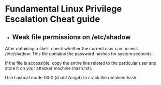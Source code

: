# Fundamental Linux Privilege Escalation Cheat guide

* ## Weak file permissions on /etc/shadow
After obtaining a shell, check whether the current user can access /etc/shadow. This file contains the password hashes for system accounts.

If the file is accessible, copy the entire line related to the particular user and store it on your attacker machine (hash.txt).

Use hashcat mode 1800 (sha512crypt) to crack the obtained hash
